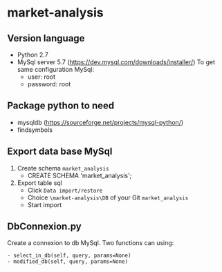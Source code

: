 # market-analysis

## Version language
- Python 2.7
- MySql server 5.7 (https://dev.mysql.com/downloads/installer/)
  To get same configuration MySql: 
    - user: root
    - password: root

## Package python to need
- mysqldb (https://sourceforge.net/projects/mysql-python/)
- findsymbols

## Export data base MySql
1. Create schema `market_analysis`
    - CREATE SCHEMA 'market_analysis';
2. Export table sql
    - Click ``Data import/restore``
    - Choice `\market-analysis\DB` of your Git `market_analysis`
    - Start import

## DbConnexion.py
Create a connexion to db MySql.
Two functions can using:

    - select_in_db(self, query, params=None)
    - modified_db(self, query, params=None)
